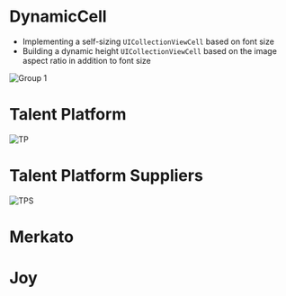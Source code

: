 # DynamicCell

* Implementing a self-sizing `UICollectionViewCell` based on font size 
* Building a dynamic height `UICollectionViewCell` based on the image aspect ratio in addition to font size

![Group 1](https://user-images.githubusercontent.com/71793823/113487842-119d7f00-94c3-11eb-91a9-331cce94f59e.png)

# Talent Platform

![TP](https://user-images.githubusercontent.com/71793823/113488307-eb2d1300-94c5-11eb-84bd-3efdaf332e70.png)



# Talent Platform Suppliers
![TPS](https://user-images.githubusercontent.com/71793823/113488789-d56d1d00-94c8-11eb-954c-a8ceb9f8f614.png)



# Merkato


# Joy





